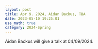 ```yaml
---
layout: post
title: Apr 9. 2024, Aidan Backus, TBA
date: 2023-05-10 19:25:01
use_math: true
category: 2024-Spring
---
```

Aidan Backus will give a talk at 04/09/2024.
